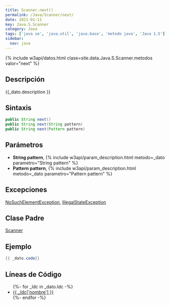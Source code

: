 ```yaml
---
title: Scanner.next()
permalink: /Java/Scanner/next/
date: 2021-01-11
key: Java.S.Scanner
category: Java
tags: ['java se', 'java.util', 'java.base', 'metodo java', 'Java 1.5']
sidebar: 
  nav: java
---
```


{% include w3api/datos.html clase=site.data.Java.S.Scanner.metodos valor="next" %}

## Descripción
{{_dato.description }}

## Sintaxis
~~~java
public String next()
public String next(String pattern)
public String next(Pattern pattern)
~~~

## Parámetros
* **String pattern**,  {% include w3api/param_description.html metodo=_dato parametro="String pattern" %}
* **Pattern pattern**,  {% include w3api/param_description.html metodo=_dato parametro="Pattern pattern" %}

## Excepciones
[NoSuchElementException](/Java/NoSuchElementException/), [IllegalStateException](/Java/IllegalStateException/)

## Clase Padre
[Scanner](/Java/Scanner/)

## Ejemplo
~~~java
{{ _dato.code}}
~~~

## Líneas de Código
<ul>
{%- for _ldc in _dato.ldc -%}
   <li>
       <a href="{{_ldc['url'] }}">{{ _ldc['nombre'] }}</a>
   </li>
{%- endfor -%}
</ul>

